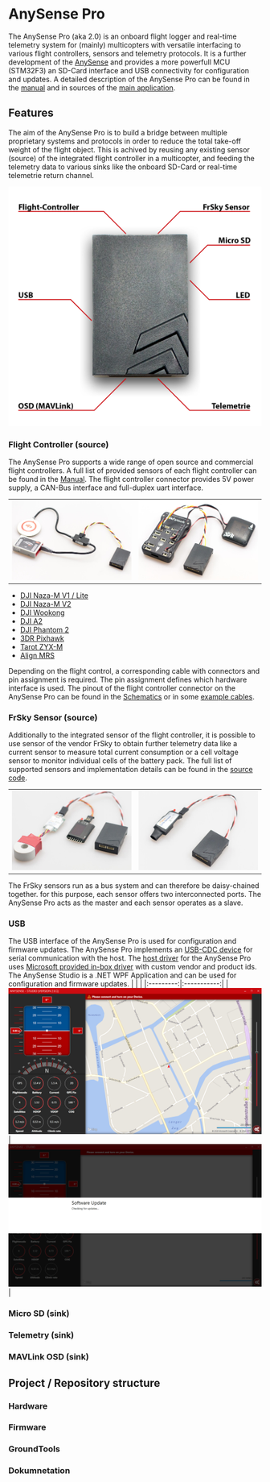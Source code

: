 # AnySense Pro
The AnySense Pro (aka 2.0) is an onboard flight logger and real-time telemetry system for (mainly) multicopters with versatile interfacing to various flight controllers, sensors and telemetry protocols. It is a further development of the [AnySense](https://github.com/cemizm/AnySense) and provides a more powerfull MCU (STM32F3) an SD-Card interface and USB connectivity for configuration and updates. A detailed description of the AnySense Pro can be found in the [manual](Dokumentation/AnySense_Pro_EN_.pdf) and in sources of the [main application](Firmware/shared/Application/source).

## Features
The aim of the AnySense Pro is to build a bridge between multiple proprietary systems and protocols in order to reduce the total take-off weight of the flight object. This is achived by reusing any existing sensor (source) of the integrated flight controller in a multicopter, and feeding the telemetry data to various sinks like the onboard SD-Card or real-time telemetrie return channel. 
 
![](Dokumentation/Fotos/AnySense%20Pro%20Connection.jpg) 

### Flight Controller (source)
The AnySense Pro supports a wide range of open source and commercial flight controllers. A full list of provided sensors of each flight controller can be found in the [Manual](Dokumentation/AnySense_Pro_EN_.pdf). The flight controller connector provides 5V power supply, a CAN-Bus interface and full-duplex uart interface. 

| | |
|:---------:|:-----------:|
| ![](Dokumentation/Fotos/Flugsteuerung%20Wookong.jpg) | ![](Dokumentation/Fotos/Flugsteuerung%20PixHawk.jpg) |

* [DJI Naza-M V1 / Lite](https://www.dji.com/de/naza-m-lite/feature)
* [DJI Naza-M V2](https://www.dji.com/de/naza-m-v2)
* [DJI Wookong](https://www.dji.com/de/wookong-m)
* [DJI A2](https://www.dji.com/de/a2)
* [DJI Phantom 2](https://www.dji.com/de/phantom-2)
* [3DR Pixhawk](https://docs.px4.io/master/en/flight_controller/mro_pixhawk.html)
* [Tarot ZYX-M](http://www.tarotrc.com/Product/Detail.aspx?Lang=en&Id=65341cc3-7941-4a12-84ea-8abc58bd59e7)
* [Align MRS](https://www.align.com.tw/index.php/download-en/mrs/)

Depending on the flight control, a corresponding cable with connectors and pin assignment is required. The pin assignment defines which hardware interface is used. The pinout of the flight controller connector on the AnySense Pro can be found in the [Schematics](Hardware/Pro/AnySensePro.pdf) or in some [example cables](Hardware/Kabel/CANBusKabel.pdf).

### FrSky Sensor (source)
Additionally to the integrated sensor of the flight controller, it is possible to use sensor of the vendor FrSky to obtain further telemetry data like a current sensor to measure total current consumption or a cell voltage sensor to monitor individual cells of the battery pack. The full list of supported sensors and implementation details can be found in the [source code](Firmware/shared/Application/source/SensorFrSky.cpp).

| | |
|:---------:|:-----------:|
| ![](Dokumentation/Fotos/Sensor%20FLVSS-FCS150A.jpg) | ![](Dokumentation/Fotos/Sensor%20GPS.jpg) |

The FrSky sensors run as a bus system and can therefore be daisy-chained together. for this purpose, each sensor offers two interconnected ports. The AnySense Pro acts as the master and each sensor operates as a slave. 

### USB
The USB interface of the AnySense Pro is used for configuration and firmware updates. The AnySense Pro implements an [USB-CDC device](Firmware/shared/Middleware/USB/source/USBCDCDevice.cpp) for serial communication with the host. The [host driver](Firmware/shared/driver/AnySensePro.inf) for the AnySense Pro uses [Microsoft provided in-box driver](https://docs.microsoft.com/en-us/windows-hardware/drivers/usbcon/usb-driver-installation-based-on-compatible-ids) with custom vendor and product ids. The AnySense Studio is a .NET WPF Application and can be used for configuration and firmware updates.
| | |
|:---------:|:-----------:|
| ![](Dokumentation/AnySenseStudio_Disconnected.png) | ![](Dokumentation/AnySenseStudio_AutoUpdate.png) |



### Micro SD (sink)

### Telemetry (sink)

### MAVLink OSD (sink)

## Project / Repository structure 

### Hardware
### Firmware
### GroundTools
### Dokumnetation
